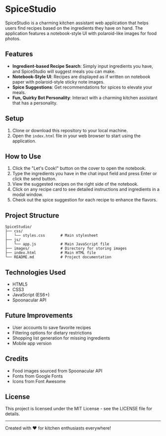 # SpiceStudio

SpiceStudio is a charming kitchen assistant web application that helps users find recipes based on the ingredients they have on hand. The application features a notebook-style UI with polaroid-like images for food photos.

## Features

- **Ingredient-based Recipe Search**: Simply input ingredients you have, and SpiceStudio will suggest meals you can make.
- **Notebook-Style UI**: Recipes are displayed as if written on notebook paper with polaroid-style sticky note images.
- **Spice Suggestions**: Get recommendations for spices to elevate your meals.
- **Fun, Quirky Bot Personality**: Interact with a charming kitchen assistant that has a personality.



## Setup

1. Clone or download this repository to your local machine.
3. Open the `index.html` file in your web browser to start using the application.

## How to Use

1. Click the "Let's Cook!" button on the cover to open the notebook.
2. Type the ingredients you have in the chat input field and press Enter or click the send button.
3. View the suggested recipes on the right side of the notebook.
4. Click on any recipe card to see detailed instructions and ingredients in a modal window.
5. Check out the spice suggestion for each recipe to enhance the flavors.

## Project Structure

```
SpiceStudio/
├── css/
│   └── styles.css       # Main stylesheet
├── js/
│   └── app.js           # Main JavaScript file
├── images/              # Directory for storing images
├── index.html           # Main HTML file
└── README.md            # Project documentation
```

## Technologies Used

- HTML5
- CSS3
- JavaScript (ES6+)
- Spoonacular API

## Future Improvements

- User accounts to save favorite recipes
- Filtering options for dietary restrictions
- Shopping list generation for missing ingredients
- Mobile app version

## Credits

- Food images sourced from Spoonacular API
- Fonts from Google Fonts
- Icons from Font Awesome

## License

This project is licensed under the MIT License - see the LICENSE file for details.

---

Created with ❤️ for kitchen enthusiasts everywhere!
